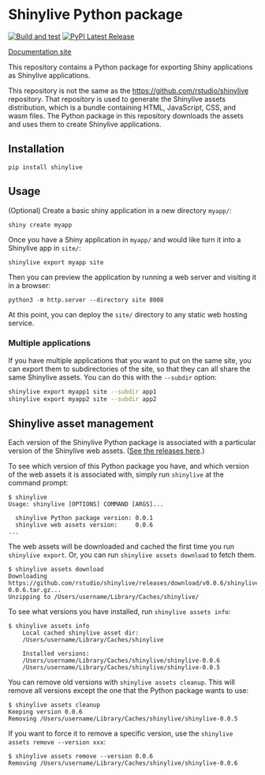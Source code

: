 Shinylive Python package
========================

[![Build and test](https://github.com/rstudio/py-shinylive/actions/workflows/build.yml/badge.svg)](https://github.com/rstudio/py-shinylive/actions/)
[![PyPI Latest Release](https://img.shields.io/pypi/v/shinylive.svg)](https://pypi.org/project/shinylive/)

[Documentation site](https://shiny.rstudio.com/py/docs/shinylive.html)

This repository contains a Python package for exporting Shiny applications as Shinylive applications.

This repository is not the same as the https://github.com/rstudio/shinylive repository. That repository is used to generate the Shinylive assets distribution, which is a bundle containing HTML, JavaScript, CSS, and wasm files. The Python package in this repository downloads the assets and uses them to create Shinylive applications.

## Installation

```
pip install shinylive
```


## Usage

(Optional) Create a basic shiny application in a new directory `myapp/`:

```
shiny create myapp
```

Once you have a Shiny application in `myapp/` and would like turn it into a Shinylive app in `site/`:

```
shinylive export myapp site
```

Then you can preview the application by running a web server and visiting it in a browser:

```
python3 -m http.server --directory site 8008
```

At this point, you can deploy the `site/` directory to any static web hosting service.


### Multiple applications

If you have multiple applications that you want to put on the same site, you can export them to subdirectories of the site, so that they can all share the same Shinylive assets. You can do this with the `--subdir` option:

```bash
shinylive export myapp1 site --subdir app1
shinylive export myapp2 site --subdir app2
```


## Shinylive asset management

Each version of the Shinylive Python package is associated with a particular version of the Shinylive web assets. ([See the releases here](https://github.com/rstudio/shinylive/releases).)

To see which version of this Python package you have, and which version of the web assets it is associated with, simply run `shinylive` at the command prompt:

```
$ shinylive
Usage: shinylive [OPTIONS] COMMAND [ARGS]...

  shinylive Python package version: 0.0.1
  shinylive web assets version:     0.0.6
...
```

The web assets will be downloaded and cached the first time you run `shinylive export`. Or, you can run `shinylive assets download` to fetch them.

```
$ shinylive assets download
Downloading https://github.com/rstudio/shinylive/releases/download/v0.0.6/shinylive-0.0.6.tar.gz...
Unzipping to /Users/username/Library/Caches/shinylive/
```

To see what versions you have installed, run `shinylive assets info`:

```
$ shinylive assets info
    Local cached shinylive asset dir:
    /Users/username/Library/Caches/shinylive

    Installed versions:
    /Users/username/Library/Caches/shinylive/shinylive-0.0.6
    /Users/username/Library/Caches/shinylive/shinylive-0.0.5
```

You can remove old versions with `shinylive assets cleanup`. This will remove all versions except the one that the Python package wants to use:

```
$ shinylive assets cleanup
Keeping version 0.0.6
Removing /Users/username/Library/Caches/shinylive/shinylive-0.0.5
```

If you want to force it to remove a specific version, use the `shinylive assets remove --version xxx`:

```
$ shinylive assets remove --version 0.0.6
Removing /Users/username/Library/Caches/shinylive/shinylive-0.0.6
```
